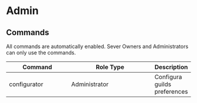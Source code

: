 # Admin

## Commands

All commands are automatically enabled. Sever Owners and Administrators can only use the commands.

<table><thead><tr><th width="201">Command</th><th width="296">Role Type</th><th>Description</th></tr></thead><tbody><tr><td>configurator</td><td>Administrator</td><td>Configura guilds preferences</td></tr></tbody></table>
